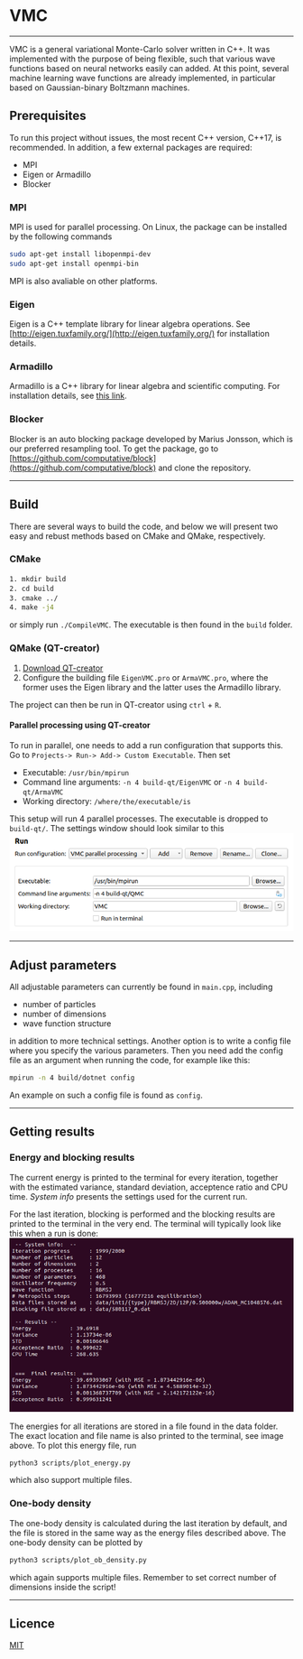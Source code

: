 # VMC
----------------------
VMC is a general variational Monte-Carlo solver written in C++. It was implemented with the purpose of being flexible, such that various wave functions based on neural networks easily can added. At this point, several machine learning wave functions are already implemented, in particular based on Gaussian-binary Boltzmann machines. 

## Prerequisites
To run this project without issues, the most recent C++ version, C++17, is recommended. In addition, a few external packages are required:
- MPI
- Eigen or Armadillo
- Blocker

### MPI
MPI is used for parallel processing. On Linux, the package can be installed by the following commands
```bash
sudo apt-get install libopenmpi-dev
sudo apt-get install openmpi-bin
```
MPI is also avaliable on other platforms.

### Eigen
Eigen is a C++ template library for linear algebra operations. See 
[http://eigen.tuxfamily.org/](http://eigen.tuxfamily.org/) for installation details.

### Armadillo
Armadillo is a C++ library for linear algebra and scientific computing. For installation details, see [this link](https://www.uio.no/studier/emner/matnat/fys/FYS4411/v13/guides/installing-armadillo/).

### Blocker
Blocker is an auto blocking package developed by Marius Jonsson, which is our preferred resampling tool. To get the package, go to [https://github.com/computative/block](https://github.com/computative/block) and clone the repository. 

-------------------

## Build
There are several ways to build the code, and below we will present two easy and rebust methods based on CMake and QMake, respectively. 

### CMake
```bash
1. mkdir build
2. cd build
3. cmake ../
4. make -j4
```
or simply run ```./CompileVMC```. The executable is then found in the ```build``` folder.

### QMake (QT-creator)
1. [Download QT-creator](https://www.qt.io/download-qt-installer?hsCtaTracking=9f6a2170-a938-42df-a8e2-a9f0b1d6cdce%7C6cb0de4f-9bb5-4778-ab02-bfb62735f3e5)
2. Configure the building file ```EigenVMC.pro``` or ```ArmaVMC.pro```, where the former uses the Eigen library and the latter uses the Armadillo library.

The project can then be run in QT-creator using ```ctrl``` + ```R```.

#### Parallel processing using QT-creator
To run in parallel, one needs to add a run configuration that supports this. Go to ```Projects-> Run-> Add-> Custom Executable```. Then set
- Executable: ```/usr/bin/mpirun```
- Command line arguments: ```-n 4 build-qt/EigenVMC``` or ```-n 4 build-qt/ArmaVMC```
- Working directory: ```/where/the/executable/is```

This setup will run 4 parallel processes. The executable is dropped to ```build-qt/```. The settings window should look similar to this
![Run settings](screenshots/run_settings.png)

-------------------

## Adjust parameters
All adjustable parameters can currently be found in ```main.cpp```, including

- number of particles
- number of dimensions
- wave function structure

in addition to more technical settings. Another option is to write a config file where you specify the various parameters. Then you need add the config file as an argument when running the code, for example like this:

```bash
mpirun -n 4 build/dotnet config
```

An example on such a config file is found as ```config```. 

-------------------

## Getting results
### Energy and blocking results
The current energy is printed to the terminal for every iteration, together with the estimated variance, standard deviation, acceptence ratio and CPU time. _System info_ presents the settings used for the current run.

For the last iteration, blocking is performed and the blocking results are printed to the terminal in the very end. The terminal will typically look like this when a run is done:
![terminal](screenshots/screenshot_terminal.png)

The energies for all iterations are stored in a file found in the data folder. The exact location and file name is also printed to the terminal, see image above. To plot this energy file, run 
```bash
python3 scripts/plot_energy.py
```
which also support multiple files. 

### One-body density
The one-body density is calculated during the last iteration by default, and the file is stored in the same way as the energy files described above. The one-body density can be plotted by 
```bash
python3 scripts/plot_ob_density.py
```
which again supports multiple files. Remember to set correct number of dimensions inside the script!

-------------------

## Licence
[MIT](https://choosealicense.com/licenses/mit/)
